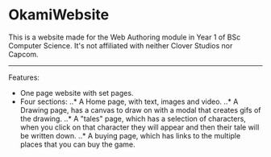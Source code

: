 # OkamiWebsite
This is a website made for the Web Authoring module in Year 1 of BSc Computer Science.
It's not affiliated with neither Clover Studios nor Capcom.

---
Features:
* One page website with set pages.
* Four sections:
..* A Home page, with text, images and video.
..* A Drawing page, has a canvas to draw on with a modal that creates gifs of the drawing.
..* A "tales" page, which has a selection of characters, when you click on that character they will appear and then their tale will be written down.
..* A buying page, which has links to the multiple places that you can buy the game.